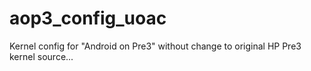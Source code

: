 aop3_config_uoac
================

Kernel config for "Android on Pre3" without change to original HP Pre3 kernel source...